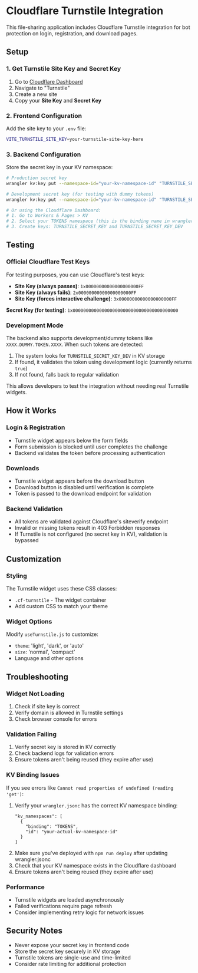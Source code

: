 # Cloudflare Turnstile Integration

This file-sharing application includes Cloudflare Turnstile integration for bot protection on login, registration, and download pages.

## Setup

### 1. Get Turnstile Site Key and Secret Key

1. Go to [Cloudflare Dashboard](https://dash.cloudflare.com) 
2. Navigate to "Turnstile"
3. Create a new site
4. Copy your **Site Key** and **Secret Key**

### 2. Frontend Configuration

Add the site key to your `.env` file:

```bash
VITE_TURNSTILE_SITE_KEY=your-turnstile-site-key-here
```

### 3. Backend Configuration

Store the secret key in your KV namespace:

```bash
# Production secret key
wrangler kv:key put --namespace-id="your-kv-namespace-id" "TURNSTILE_SECRET_KEY" "your-turnstile-secret-key"

# Development secret key (for testing with dummy tokens)
wrangler kv:key put --namespace-id="your-kv-namespace-id" "TURNSTILE_SECRET_KEY_DEV" "1x0000000000000000000000000000000000000000"

# Or using the Cloudflare Dashboard:
# 1. Go to Workers & Pages > KV
# 2. Select your TOKENS namespace (this is the binding name in wrangler.jsonc)
# 3. Create keys: TURNSTILE_SECRET_KEY and TURNSTILE_SECRET_KEY_DEV
```

## Testing

### Official Cloudflare Test Keys

For testing purposes, you can use Cloudflare's test keys:

- **Site Key (always passes)**: `1x00000000000000000000FF`
- **Site Key (always fails)**: `2x00000000000000000000FF`
- **Site Key (forces interactive challenge)**: `3x00000000000000000000FF`

**Secret Key (for testing)**: `1x0000000000000000000000000000000000000000`

### Development Mode

The backend also supports development/dummy tokens like `XXXX.DUMMY.TOKEN.XXXX`. When such tokens are detected:

1. The system looks for `TURNSTILE_SECRET_KEY_DEV` in KV storage
2. If found, it validates the token using development logic (currently returns `true`)
3. If not found, falls back to regular validation

This allows developers to test the integration without needing real Turnstile widgets.

## How it Works

### Login & Registration
- Turnstile widget appears below the form fields
- Form submission is blocked until user completes the challenge
- Backend validates the token before processing authentication

### Downloads
- Turnstile widget appears before the download button
- Download button is disabled until verification is complete
- Token is passed to the download endpoint for validation

### Backend Validation
- All tokens are validated against Cloudflare's siteverify endpoint
- Invalid or missing tokens result in 403 Forbidden responses
- If Turnstile is not configured (no secret key in KV), validation is bypassed

## Customization

### Styling
The Turnstile widget uses these CSS classes:
- `.cf-turnstile` - The widget container
- Add custom CSS to match your theme

### Widget Options
Modify `useTurnstile.js` to customize:
- `theme`: 'light', 'dark', or 'auto'
- `size`: 'normal', 'compact'
- Language and other options

## Troubleshooting

### Widget Not Loading
1. Check if site key is correct
2. Verify domain is allowed in Turnstile settings
3. Check browser console for errors

### Validation Failing
1. Verify secret key is stored in KV correctly
2. Check backend logs for validation errors
3. Ensure tokens aren't being reused (they expire after use)

### KV Binding Issues
If you see errors like `Cannot read properties of undefined (reading 'get')`:
1. Verify your `wrangler.jsonc` has the correct KV namespace binding:
   ```jsonc
   "kv_namespaces": [
     {
       "binding": "TOKENS",
       "id": "your-actual-kv-namespace-id"
     }
   ]
   ```
2. Make sure you've deployed with `npm run deploy` after updating wrangler.jsonc
3. Check that your KV namespace exists in the Cloudflare dashboard
3. Ensure tokens aren't being reused (they expire after use)

### Performance
- Turnstile widgets are loaded asynchronously
- Failed verifications require page refresh
- Consider implementing retry logic for network issues

## Security Notes

- Never expose your secret key in frontend code
- Store the secret key securely in KV storage
- Turnstile tokens are single-use and time-limited
- Consider rate limiting for additional protection
